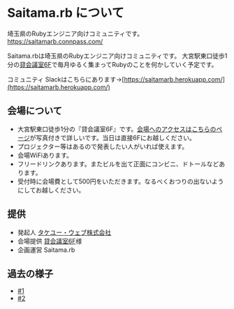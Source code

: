 # Saitama.rb について

埼玉県のRubyエンジニア向けコミュニティです。
https://saitamarb.connpass.com/

Saitama.rbは埼玉県のRubyエンジニア向けコミュニティです。 大宮駅東口徒歩1分の[貸会議室6F](https://office6f.com/map/)で毎月ゆるく集まってRubyのことを何かしていく予定です。

コミュニティ Slackはこちらにあります→[https://saitamarb.herokuapp.com/](https://saitamarb.herokuapp.com/)

## 会場について

- 大宮駅東口徒歩1分の『貸会議室6F』です。[会場へのアクセスはこちらのページ](https://office6f.com/map/)が写真付きで詳しいです。当日は直接6Fにお越しください。
- プロジェクター等はあるので発表したい人がいれば使えます。
- 会場WiFiあります。
- フリードリンクあります。またビルを出て正面にコンビニ、ドトールなどあります。
- 受付時に会場費として500円をいただきます。なるべくおつりの出ないようにしてお越しください。

##  提供

- 発起人 [タケユー・ウェブ株式会社](https://takeyuweb.co.jp)
- 会場提供 [貸会議室6F](https://office6f.com/)様
- 企画運営 Saitama.rb

## 過去の様子

- [#1](https://github.com/saitamarb/reports/blob/master/1.md)
- [#2](https://github.com/saitamarb/reports/blob/master/2.md)
